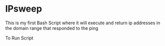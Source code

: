 # IPsweep

This is my first Bash Script where it will execute and return ip addresses in the domain range that responded to the ping

To Run Script
